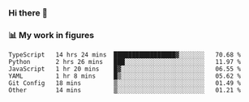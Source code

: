 ### Hi there 👋

### 📊 My work in figures

<!--START_SECTION:waka-->

```text
TypeScript   14 hrs 24 mins  █████████████████▓░░░░░░░   70.68 %
Python       2 hrs 26 mins   ███░░░░░░░░░░░░░░░░░░░░░░   11.97 %
JavaScript   1 hr 20 mins    █▓░░░░░░░░░░░░░░░░░░░░░░░   06.55 %
YAML         1 hr 8 mins     █▒░░░░░░░░░░░░░░░░░░░░░░░   05.62 %
Git Config   18 mins         ▒░░░░░░░░░░░░░░░░░░░░░░░░   01.49 %
Other        14 mins         ▒░░░░░░░░░░░░░░░░░░░░░░░░   01.21 %
```

<!--END_SECTION:waka-->
